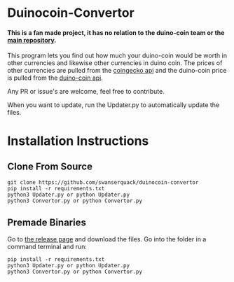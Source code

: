 # Duinocoin-Convertor

#### This is a fan made project, it has no relation to the duino-coin team or the [main repository](https://github.com/revoxhere/duino-coin). 

This program lets you find out how much your duino-coin would be worth in other currencies and likewise other currencies in duino coin. The prices of other currencies are pulled from the [coingecko api](https://www.coingecko.com/en/api/documentation) and the duino-coin price is pulled from the [duino-coin api](https://github.com/revoxhere/duco-rest-api).

Any PR or issue's are welcome, feel free to contribute.

When you want to update, run the Updater.py to automatically update the files.

# Installation Instructions

## Clone From Source

```
git clone https://github.com/swanserquack/duinocoin-convertor
pip install -r requirements.txt
python3 Updater.py or python Updater.py
python3 Convertor.py or python Convertor.py
```

## Premade Binaries
Go to [the release page](https://github.com/swanserquack/duinocoin-convertor/releases) and download the files.
Go into the folder in a command terminal and run:
```
pip install -r requirements.txt
python3 Updater.py or python Updater.py
python3 Convertor.py or python Convertor.py
```
